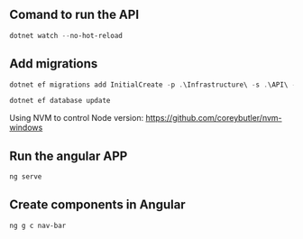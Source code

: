 ## Comand to run the API
```powershell
dotnet watch --no-hot-reload
```

## Add migrations
```powershell
dotnet ef migrations add InitialCreate -p .\Infrastructure\ -s .\API\ -o Data/Migrations

dotnet ef database update
```

Using NVM to control Node version:
https://github.com/coreybutler/nvm-windows

## Run the angular APP
```powershell
ng serve
```

## Create components in Angular
```powershell
ng g c nav-bar
```